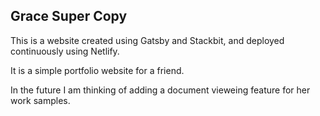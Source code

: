 ## Grace Super Copy

This is a website created using Gatsby and Stackbit, and deployed continuously using Netlify.

It is a simple portfolio website for a friend. 

In the future I am thinking of adding a document vieweing feature for her work samples. 

